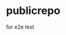 # publicrepo
for e2e test


















































































































































































































































































































































































































































































































































































































































































































































































































































































































































































































































































































































































































































































































































































































































































































































































































































































































































































































































































































































































































































































































































































































































































































































































































































































































































































































































































































































































































































































































































































































































































































































































































































































































































































